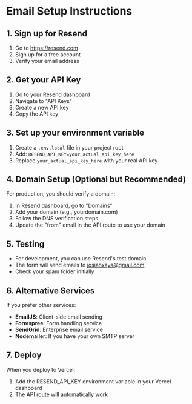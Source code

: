 # Email Setup Instructions

## 1. Sign up for Resend
1. Go to https://resend.com
2. Sign up for a free account
3. Verify your email address

## 2. Get your API Key
1. Go to your Resend dashboard
2. Navigate to "API Keys"
3. Create a new API key
4. Copy the API key

## 3. Set up your environment variable
1. Create a `.env.local` file in your project root
2. Add: `RESEND_API_KEY=your_actual_api_key_here`
3. Replace `your_actual_api_key_here` with your real API key

## 4. Domain Setup (Optional but Recommended)
For production, you should verify a domain:
1. In Resend dashboard, go to "Domains"
2. Add your domain (e.g., yourdomain.com)
3. Follow the DNS verification steps
4. Update the "from" email in the API route to use your domain

## 5. Testing
- For development, you can use Resend's test domain
- The form will send emails to josiahxaya@gmail.com
- Check your spam folder initially

## 6. Alternative Services
If you prefer other services:
- **EmailJS**: Client-side email sending
- **Formspree**: Form handling service
- **SendGrid**: Enterprise email service
- **Nodemailer**: If you have your own SMTP server

## 7. Deploy
When you deploy to Vercel:
1. Add the RESEND_API_KEY environment variable in your Vercel dashboard
2. The API route will automatically work
